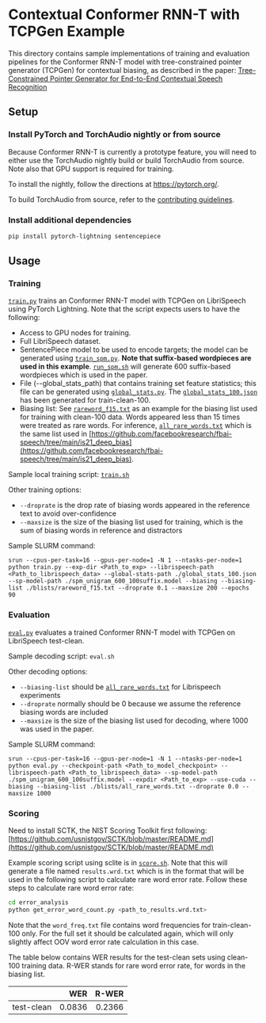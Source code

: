# Contextual Conformer RNN-T with TCPGen Example

This directory contains sample implementations of training and evaluation pipelines for the Conformer RNN-T model with tree-constrained pointer generator (TCPGen) for contextual biasing, as described in the paper: [Tree-Constrained Pointer Generator for End-to-End Contextual Speech Recognition](https://ieeexplore.ieee.org/abstract/document/9687915)

## Setup
### Install PyTorch and TorchAudio nightly or from source
Because Conformer RNN-T is currently a prototype feature, you will need to either use the TorchAudio nightly build or build TorchAudio from source. Note also that GPU support is required for training.

To install the nightly, follow the directions at <https://pytorch.org/>.

To build TorchAudio from source, refer to the [contributing guidelines](https://github.com/pytorch/audio/blob/main/CONTRIBUTING.md).

### Install additional dependencies
```bash
pip install pytorch-lightning sentencepiece
```

## Usage

### Training

[`train.py`](./train.py) trains an Conformer RNN-T model with TCPGen on LibriSpeech using PyTorch Lightning. Note that the script expects users to have the following:
- Access to GPU nodes for training.
- Full LibriSpeech dataset.
- SentencePiece model to be used to encode targets; the model can be generated using [`train_spm.py`](./train_spm.py). **Note that suffix-based wordpieces are used in this example**. [`run_spm.sh`](./run_spm.sh) will generate 600 suffix-based wordpieces which is used in the paper.
- File (--global_stats_path) that contains training set feature statistics; this file can be generated using [`global_stats.py`](../emformer_rnnt/global_stats.py). The [`global_stats_100.json`](./global_stats_100.json) has been generated for train-clean-100.
- Biasing list: See [`rareword_f15.txt`](./blists/rareword_f15.txt) as an example for the biasing list used for training with clean-100 data. Words appeared less than 15 times were treated as rare words. For inference, [`all_rare_words.txt`](blists/all_rare_words.txt) which is the same list used in [https://github.com/facebookresearch/fbai-speech/tree/main/is21_deep_bias](https://github.com/facebookresearch/fbai-speech/tree/main/is21_deep_bias).

Sample local training script: [`train.sh`](./train.sh)

Other training options:
- `--droprate` is the drop rate of biasing words appeared in the reference text to avoid over-confidence
- `--maxsize` is the size of the biasing list used for training, which is the sum of biasing words in reference and distractors

Sample SLURM command: 
```
srun --cpus-per-task=16 --gpus-per-node=1 -N 1 --ntasks-per-node=1 python train.py --exp-dir <Path_to_exp> --librispeech-path <Path_to_librispeech_data> --global-stats-path ./global_stats_100.json --sp-model-path ./spm_unigram_600_100suffix.model --biasing --biasing-list ./blists/rareword_f15.txt --droprate 0.1 --maxsize 200 --epochs 90
```

### Evaluation

[`eval.py`](./eval.py) evaluates a trained Conformer RNN-T model with TCPGen on LibriSpeech test-clean.

Sample decoding script: `eval.sh`

Other decoding options:

- `--biasing-list` should be [`all_rare_words.txt`](blists/all_rare_words.txt) for Librispeech experiments
- `--droprate` normally should be 0 because we assume the reference biasing words are included
- `--maxsize` is the size of the biasing list used for decoding, where 1000 was used in the paper.

Sample SLURM command: 
```
srun --cpus-per-task=16 --gpus-per-node=1 -N 1 --ntasks-per-node=1 python eval.py --checkpoint-path <Path_to_model_checkpoint> --librispeech-path <Path_to_librispeech_data> --sp-model-path ./spm_unigram_600_100suffix.model --expdir <Path_to_exp> --use-cuda --biasing --biasing-list ./blists/all_rare_words.txt --droprate 0.0 --maxsize 1000
```

### Scoring
Need to install SCTK, the NIST Scoring Toolkit first following: [https://github.com/usnistgov/SCTK/blob/master/README.md](https://github.com/usnistgov/SCTK/blob/master/README.md)

Example scoring script using sclite is in [`score.sh`](./score.sh). Note that this will generate a file named `results.wrd.txt` which is in the format that will be used in the following script to calculate rare word error rate. Follow these steps to calculate rare word error rate:

```bash
cd error_analysis
python get_error_word_count.py <path_to_results.wrd.txt>
```

Note that the `word_freq.txt` file contains word frequencies for train-clean-100 only. For the full set it should be calculated again, which will only slightly affect OOV word error rate calculation in this case.

The table below contains WER results for the test-clean sets using clean-100 training data. R-WER stands for rare word error rate, for words in the biasing list.

|                     |          WER |      R-WER |
|:-------------------:|-------------:|-----------:|
| test-clean          |       0.0836 |      0.2366|
